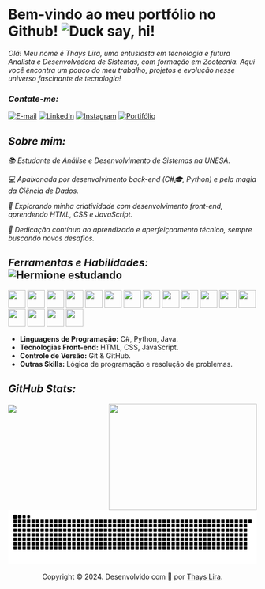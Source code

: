 # **Bem-vindo ao meu portfólio no Github!** <img alt="Duck say, hi!" title="Propriedade title" src="https://media.giphy.com/media/26gslMAdctNhu6YnK/giphy.gif?cid=790b7611w8oxncd2arwp4amzu8d71w5yifi6rexaqo890hg&ep=v1_stickers_search&rid=giphy.gif&ct=s" width="210" height="210"/>


*Olá! Meu nome é Thays Lira, uma entusiasta em tecnologia e futura Analista e Desenvolvedora de Sistemas, com formação em Zootecnia. Aqui você encontra um pouco do meu trabalho, projetos e evolução nesse universo fascinante de tecnologia!*

### *Contate-me:*

[![E-mail](https://img.shields.io/badge/-Email-000?style=for-the-badge&logo=microsoft-outlook&logoColor=000000&color=FFFFFF)](mailto:lirazootech@outlook.com)
[![LinkedIn](https://img.shields.io/badge/-LinkedIn-000?style=for-the-badge&logo=linkedin&logoColor=000000&color=FFFFFF)](https://linkedin.com/in/lirazootech/) [![Instagram](https://img.shields.io/badge/-Instagram-000?style=for-the-badge&logo=instagram&logoColor=000000&color=FFFFFF)](https://www.instagram.com/lirazootech)
[![Portifólio](https://img.shields.io/badge/-Portifólio-000?style=for-the-badge&logo=&logoColor=000000&color=FFFFFF)](https://lirazootech.vercel.app/)

## ***Sobre mim:*** 

*📚  Estudante de Análise e Desenvolvimento de Sistemas na UNESA.*

*💻 Apaixonada por desenvolvimento back-end (C#🎓, Python) e pela magia da Ciência de Dados.*

*🎨 Explorando minha criatividade com desenvolvimento front-end, aprendendo HTML, CSS e JavaScript.*

*🚀 Dedicação contínua ao aprendizado e aperfeiçoamento técnico, sempre buscando novos desafios.*

## ***Ferramentas e Habilidades:*** <img alt="Hermione estudando" title="Propriedade title" src="https://media.giphy.com/media/WT9chy8AxXeexEUjWR/giphy.gif?cid=790b7611wuw0t9c5kcff08xqfazb0igzenxij44wy86sb2rj&ep=v1_stickers_search&rid=giphy.gif&ct=s" width="70" height="70"/>

<img src="https://cdn.jsdelivr.net/gh/devicons/devicon@latest/icons/dotnetcore/dotnetcore-original.svg" width="35" height="35" /> <img src="https://cdn.jsdelivr.net/gh/devicons/devicon@latest/icons/csharp/csharp-plain.svg" width="35" height="35" /> <img src="https://cdn.jsdelivr.net/gh/devicons/devicon@latest/icons/microsoftsqlserver/microsoftsqlserver-original.svg" width="35" height="35" /> <img src="https://cdn.jsdelivr.net/gh/devicons/devicon@latest/icons/docker/docker-original.svg" width="35" height="35" /> <img src="https://cdn.jsdelivr.net/gh/devicons/devicon@latest/icons/java/java-original.svg" width="35" height="35" /> <img src="https://cdn.jsdelivr.net/gh/devicons/devicon@latest/icons/spring/spring-original.svg" width="35" height="35" /> <img src="https://cdn.jsdelivr.net/gh/devicons/devicon@latest/icons/python/python-original.svg" width="35" height="35" /> <img src="https://cdn.jsdelivr.net/gh/devicons/devicon@latest/icons/fastapi/fastapi-original.svg" width="35" height="35" /> <img src="https://cdn.jsdelivr.net/gh/devicons/devicon@latest/icons/azuresqldatabase/azuresqldatabase-original.svg" width="35" height="35" /> <img src="https://cdn.jsdelivr.net/gh/devicons/devicon@latest/icons/html5/html5-original.svg" width="35" height="35" /> <img src="https://cdn.jsdelivr.net/gh/devicons/devicon@latest/icons/css3/css3-original.svg" width="35" height="35" /> <img src="https://cdn.jsdelivr.net/gh/devicons/devicon@latest/icons/javascript/javascript-original.svg" width="35" height="35" /> <img src="https://cdn.jsdelivr.net/gh/devicons/devicon@latest/icons/git/git-original.svg" width="35" height="35" /> <img src="https://cdn.jsdelivr.net/gh/devicons/devicon@latest/icons/githubcodespaces/githubcodespaces-original.svg" width="35" height="35" /> <img src="https://cdn.jsdelivr.net/gh/devicons/devicon@latest/icons/linux/linux-original.svg" width="35" height="35" /> <img src="https://cdn.jsdelivr.net/gh/devicons/devicon@latest/icons/ubuntu/ubuntu-original.svg" width="35" height="35" /> <img src="https://cdn.jsdelivr.net/gh/devicons/devicon@latest/icons/amazonwebservices/amazonwebservices-plain-wordmark.svg" width="35" height="35"/>
                 
- **Linguagens de Programação:** C#, Python, Java.
- **Tecnologias Front-end:** HTML, CSS, JavaScript.
- **Controle de Versão:** Git & GitHub.
- **Outras Skills:** Lógica de programação e resolução de problemas.

## ***GitHub Stats:***

<img align="right" loading="lazy" src="https://media.giphy.com/media/paTz7UZbPfTZFRYnnB/giphy.gif?cid=790b7611bodrxeehuplu1x49i1rjf31vq6okb7zpk3de969i&ep=v1_stickers_search&rid=giphy.gif&ct=s" width="300" height="215em"/> <img loading="lazy" align="center" height="180em" src="https://github-readme-stats.vercel.app/api/top-langs/?username=lirazootech&theme=vision-friendly-dark&hide_border=false&include_all_commits=false&count_private=false&layout=compact"/>

<picture>
  <source media="(prefers-color-scheme: dark)" srcset="https://raw.githubusercontent.com/lirazootech/lirazootech/output/github-contribution-grid-snake-dark.svg">
  <source media="(prefers-color-scheme: light)" srcset="https://raw.githubusercontent.com/lirazootech/lirazootech/output/github-contribution-grid-snake.svg">
  <img alt="github contribution grid snake animation" src="https://raw.githubusercontent.com/lirazootech/lirazootech/output/github-contribution-grid-snake.svg">
</picture>

  <p align="center">
  Copyright © 2024. Desenvolvido com 🧡 por <a  href="https://lirazootech.vercel.app/">Thays Lira</a>.
  </p>

